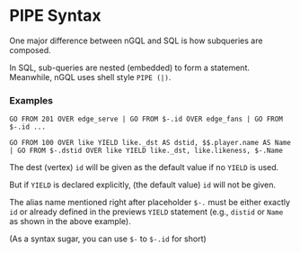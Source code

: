 # PIPE Syntax

One major difference between nGQL and SQL is how subqueries are composed.

In SQL, sub-queries are nested (embedded) to form a statement.
Meanwhile, nGQL uses shell style `PIPE (|)`.

### Examples

```
GO FROM 201 OVER edge_serve | GO FROM $-.id OVER edge_fans | GO FROM $-.id ...

GO FROM 100 OVER like YIELD like._dst AS dstid, $$.player.name AS Name  | GO FROM $-.dstid OVER like YIELD like._dst, like.likeness, $-.Name
```

The dest (vertex) `id` will be given as the default value if no `YIELD` is used. 

But if `YIELD` is declared explicitly, (the default value) `id` will not be given.

The alias name mentioned right after placeholder `$-.` must be either exactly `id` or already defined in the previews `YIELD` statement (e.g., `distid` or `Name` as shown in the above example).

(As a syntax sugar, you can use `$-` to `$-.id` for short)
